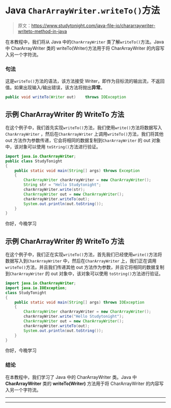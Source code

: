 # Java `CharArrayWriter.writeTo()`方法

> 原文：<https://www.studytonight.com/java-file-io/chararraywriter-writeto-method-in-java>

在本教程中，我们将从 Java 中的`CharArrayWriter` 类了解`writeTo()`方法。Java 中 CharArrayWriter 类的 writeTo(Writer)方法用于将 CharArrayWriter 的内容写入另一个字符流。

### 句法

这是`writeTo()`方法的语法，该方法接受 Writer，即作为目标流的输出流，不返回值。如果出现输入/输出错误，该方法将抛出**异常**。

```java
public void writeTo(Writer out)    throws IOException
```

## 示例 CharArrayWriter 的 WriteTo 方法

在这个例子中，我们首先实现`writeTo()`方法，我们使用`write()`方法将数据写入`CharArrayWriter` ，然后在`CharArrayWriter` 上调用`writeTo()`方法，我们将其他 out 方法作为参数传递，它会将相同的数据复制到`CharArrayWriter` 的 out 对象中，该对象可以使用 `toString()`方法进行验证。

```java
import java.io.CharArrayWriter;
public class StudyTonight 
{
	public static void main(String[] args) throws Exception
	{ 
		CharArrayWriter charArrayWriter = new CharArrayWriter(); 
		String str = "Hello Studytonight"; 
		charArrayWriter.write(str); 
		CharArrayWriter out = new CharArrayWriter(); 
		charArrayWriter.writeTo(out); 
		System.out.println(out.toString()); 
	} 
}
```

你好，今晚学习

## 示例 CharArrayWriter 的 WriteTo 方法

在这个例子中，我们正在实现`writeTo()`方法，首先我们已经使用`write()`方法将数据写入到`CharArrayWriter` 中，然后在`CharArrayWriter` 上，我们正在调用`writeTo()`方法，并且我们传递其他 out 方法作为参数，并且它将相同的数据复制到`CharArrayWriter` 的 out 对象中，该对象可以使用 `toString()`方法进行验证。

```java
import java.io.CharArrayWriter;
import java.io.IOException;
class StudyTonight
{
	public static void main(String[] args) throws IOException 
	{ 
		CharArrayWriter charArrayWriter = new CharArrayWriter(); 
		charArrayWriter.write("Hello Studytonight"); 
		CharArrayWriter out = new CharArrayWriter(); 
		charArrayWriter.writeTo(out); 
		System.out.println(out.toString()); 
	} 
}
```

你好，今晚学习

### 结论

在本教程中，我们学习了 Java 中的 CharArrayWriter 类。Java 中 **CharArrayWriter** 类的 **writeTo(Writer)** 方法用于将 CharArrayWriter 的内容写入另一个字符流。

* * *

* * *